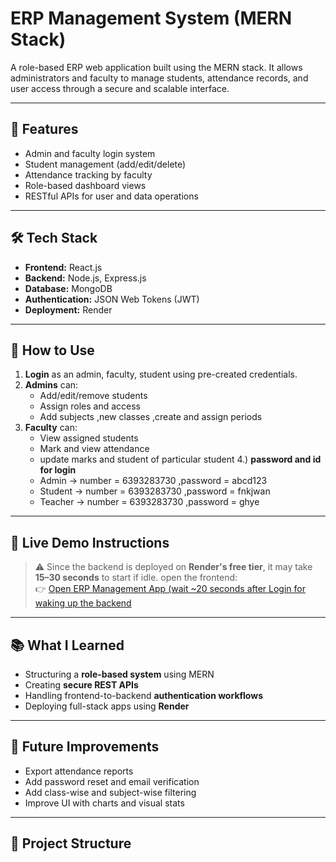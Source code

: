 # ERP Management System (MERN Stack)

A role-based ERP web application built using the MERN stack. It allows administrators and faculty to manage students, attendance records, and user access through a secure and scalable interface.

---

## 🚀 Features

- Admin and faculty login system
- Student management (add/edit/delete)
- Attendance tracking by faculty
- Role-based dashboard views
- RESTful APIs for user and data operations

---

## 🛠️ Tech Stack

- **Frontend:** React.js
- **Backend:** Node.js, Express.js
- **Database:** MongoDB
- **Authentication:** JSON Web Tokens (JWT)
- **Deployment:** Render

---

## 📌 How to Use

1. **Login** as an admin, faculty, student using pre-created credentials.
2. **Admins** can:
   - Add/edit/remove students
   - Assign roles and access
   - Add subjects ,new classes ,create and assign periods 
3. **Faculty** can:
   - View assigned students
   - Mark and view attendance
   - update marks and student of particular student
4.) **password and id for login**
   - Admin -> number = 6393283730 ,password = abcd123
   - Student -> number = 6393283730 ,password = fnkjwan
   - Teacher -> number = 6393283730 ,password = ghye
---

## 🔧 Live Demo Instructions

> ⚠️ Since the backend is deployed on **Render's free tier**, it may take **15–30 seconds** to start if idle.
 open the frontend:  
   👉 [Open ERP Management App (wait ~20 seconds after Login for waking up the backend](https://erp-management-system-1.onrender.com)  
   

---

## 📚 What I Learned

- Structuring a **role-based system** using MERN
- Creating **secure REST APIs**
- Handling frontend-to-backend **authentication workflows**
- Deploying full-stack apps using **Render**

---

## 🔮 Future Improvements

- Export attendance reports
- Add password reset and email verification
- Add class-wise and subject-wise filtering
- Improve UI with charts and visual stats

---

## 📂 Project Structure

